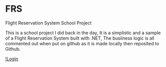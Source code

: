 # FRS
Flight Reservation System 
School Project


This is a school project I did back in the day, It is a simplistic and a sample of a Flight Reservation System built with .NET, The busiiness logic is all commented out when put on github as it is made locally then reposited to Github.  


[!Login](https://github.com/EyuaelB/FRS/blob/master/Screenshots/login.png)


